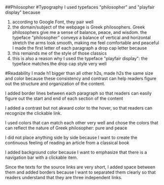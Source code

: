 ##Philosopher
#Typography
I used typefaces "philosopher" and "playfair display" because
  1) according to Google Font, they pair well
  2) the domain/subject of the webpage is Greek philosophers. 
     Greek philosophers give me a sense of balance, peace, and wisdom.
     the typeface "philosopher" conveys a balance of vertical and horizontal stretch
     the arms look smooth, making me feel comfortable and peaceful
I made the first letter of each paragraph a drop cap letter because
  1) this remainds me of the style of those classics
  2) this is also a reason why I used the typeface "playfair display": the typeface matches the drop cap style very well

#Readability
I made h1 bigger than all other h2s, made h2s the same size and color because these consistency and contrast can help readers figure out the structure and organization of the content.

I added border lines between each paragraph so that readers can easily figure out the start and end of each section of the content

I added a contrast but not akward color to the hover, so that readers can recognize the clickable link.

I used colors that can match each other very well and chose the colors that can reflect the nature of Greek philosopher: pure
and peace

I did not place anything side by side because I want to create the continuous feeling of reading an article from a classical book

I added background color because I want to emphasize that there is a navigation bar with a clickable item.

Since the texts for the source links are very short, I added space between them and added borders because I want to separated them clearly so that readers understand that they are three independent links.


     
